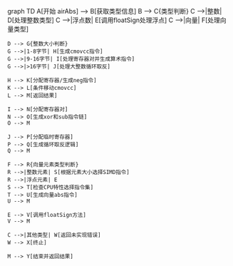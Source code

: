 graph TD
    A[开始 airAbs] --> B[获取类型信息]
    B --> C{类型判断}
    C -->|整数| D[处理整数类型]
    C -->|浮点数| E[调用floatSign处理浮点]
    C -->|向量| F[处理向量类型]
    
    D --> G{整数大小判断}
    G -->|1-8字节| H[生成cmovcc指令]
    G -->|9-16字节| I[处理寄存器对并生成算术指令]
    G -->|>16字节| J[处理大整数循环取反]
    
    H --> K[分配寄存器/生成neg指令]
    K --> L[条件移动cmovcc]
    L --> M[返回结果]
    
    I --> N[分配寄存器对]
    N --> O[生成xor和sub指令链]
    O --> M
    
    J --> P[分配临时寄存器]
    P --> Q[生成循环取反逻辑]
    Q --> M
    
    F --> R{向量元素类型判断}
    R -->|整数元素| S[根据元素大小选择SIMD指令]
    R -->|浮点元素| E
    S --> T[检查CPU特性选择指令集]
    T --> U[生成向量abs指令]
    U --> M
    
    E --> V[调用floatSign方法]
    V --> M
    
    C -->|其他类型| W[返回未实现错误]
    W --> X[终止]
    
    M --> Y[结束并返回结果]
